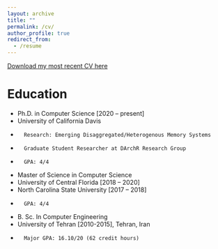 ```yaml
---
layout: archive
title: ""
permalink: /cv/
author_profile: true
redirect_from:
  - /resume
---
```


 [Download my most recent CV here](http://mbabaie.github.io/files/CV.pdf)
  
  
Education
======
* Ph.D. in Computer Science [2020 – present]
* 	University of California Davis
* 		Research: Emerging Disaggregated/Heterogenous Memory Systems 
* 		Graduate Student Researcher at DArchR Research Group 
* 		GPA: 4/4

* Master of Science in Computer Science
* 	University of Central Florida [2018 – 2020]
* 	North Carolina State University [2017 – 2018]
* 		GPA: 4/4

* B. Sc. In Computer Engineering
* 	University of Tehran [2010-2015], Tehran, Iran
* 		Major GPA: 16.10/20 (62 credit hours)



  
  

